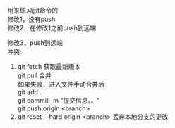 用来练习git命令的  
修改1，没有push  
修改2，在修改1之前push到远端  

修改3，push到远端  
冲突:  
1. git fetch 获取最新版本  
   git pull 合并  
   如果失败，进入文件手动合并后  
   git add .  
   git commit -m "提交信息。。"  
   git push origin &lt;branch&gt;  
2. git reset --hard origin &lt;branch&gt;   丢弃本地分支的更改  
